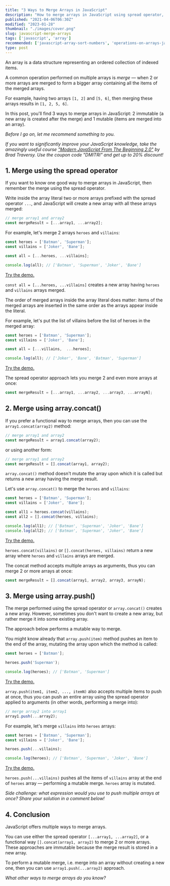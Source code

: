 ```yaml
---
title: "3 Ways to Merge Arrays in JavaScript"
description: "How to merge arrays in JavaScript using spread operator, array.concat(), and array.push()."
published: "2021-04-06T06:30Z"
modified: "2023-01-28"
thumbnail: "./images/cover.png"
slug: javascript-merge-arrays
tags: ['javascript', 'array']
recommended: ['javascript-array-sort-numbers', 'operations-on-arrays-javascript']
type: post
---
```


An array is a data structure representing an ordered collection of indexed items.  

A common operation performed on multiple arrays is *merge* &mdash; when 2 or more arrays are merged to form a bigger array containing all the items of the merged arrays.  

For example, having two arrays `[1, 2]` and `[5, 6]`, then merging these arrays results in `[1, 2, 5, 6]`.  

In this post, you'll find 3 ways to merge arrays in JavaScript: 2 immutable (a new array is created after the merge) and 1 mutable (items are merged into an array).  

*Before I go on, let me recommend something to you.* 

*If you want to significantly improve your JavaScript knowledge, take the  amazingly useful course ["Modern JavaScript From The Beginning 2.0"](https://www.traversymedia.com/a/2147528886/FqXWyazh) by Brad Traversy. Use the coupon code "DMITRI" and get up to 20% discount!*

<TableOfContents />

## 1. Merge using the spread operator

If you want to know one good way to merge arrays in JavaScript, then remember the merge using the spread operator.  

Write inside the array literal two or more arrays prefixed with the spread operator `...`, and JavaScript will create a new array with all these arrays merged:

```javascript
// merge array1 and array2
const mergeResult = [...array1, ...array2];
```

For example, let's merge 2 arrays `heroes` and `villains`:

```javascript
const heroes = ['Batman', 'Superman'];
const villains = ['Joker', 'Bane'];

const all = [...heroes, ...villains];

console.log(all); // ['Batman', 'Superman', 'Joker', 'Bane']
```

[Try the demo.](https://jsfiddle.net/dmitri_pavlutin/7ktcmnvs/)

`const all = [...heroes, ...villains]` creates a new array having `heroes` and `villains` arrays merged.  

The order of merged arrays inside the array literal does matter: items of the merged arrays are inserted in the same order as the arrays appear inside the literal. 

For example, let's put the list of villains before the list of heroes in the merged array:

```javascript
const heroes = ['Batman', 'Superman'];
const villains = ['Joker', 'Bane'];

const all = [...villains,  ...heroes];

console.log(all); // ['Joker', 'Bane', 'Batman', 'Superman']
```
[Try the demo.](https://jsfiddle.net/dmitri_pavlutin/esqxrctg/)

The spread operator approach lets you merge 2 and even more arrays at once: 

```javascript
const mergeResult = [...array1, ...array2, ...array3, ...arrayN];
```

## 2. Merge using array.concat()

If you prefer a functional way to merge arrays, then you can use the `array1.concat(array2)` method:

```javascript
// merge array1 and array2
const mergeResult = array1.concat(array2);
```

or using another form:

```javascript
// merge array1 and array2
const mergeResult = [].concat(array1, array2);
```

`array.concat()` method doesn't mutate the array upon which it is called but returns a new array having the merge result.    

Let's use `array.concat()` to merge the `heroes` and `villains`:

```javascript
const heroes = ['Batman', 'Superman'];
const villains = ['Joker', 'Bane'];

const all1 = heroes.concat(villains);
const all2 = [].concat(heroes, villains);

console.log(all1); // ['Batman', 'Superman', 'Joker', 'Bane']
console.log(all2); // ['Batman', 'Superman', 'Joker', 'Bane']
```

[Try the demo.](https://jsfiddle.net/dmitri_pavlutin/swkpyqug/)

`heroes.concat(villains)` or `[].concat(heroes, villains)` return a new array where `heroes` and `villains` arrays are merged.  

The concat method accepts multiple arrays as arguments, thus you can merge 2 or more arrays at once:

```javascript
const mergeResult = [].concat(array1, array2, array3, arrayN);
```

## 3. Merge using array.push()

The merge performed using the spread operator or `array.concat()` creates a new array. However, sometimes you don't want to create a new array, but rather merge it into some existing array.  

The approach below performs a mutable way to merge.

You might know already that `array.push(item)` method pushes an item to the end of the array, mutating the array upon which the method is called:  

```javascript
const heroes = ['Batman'];

heroes.push('Superman');

console.log(heroes); // ['Batman', 'Superman']
```
[Try the demo.](https://jsfiddle.net/dmitri_pavlutin/w837cxfd/)

`array.push(item1, item2, ..., itemN)` also accepts multiple items to push at once, thus you can push an entire array using the spread operator applied to arguments (in other words, performing a merge into):

```javascript
// merge array2 into array1
array1.push(...array2);
```

For example, let's merge `villains` into `heroes` arrays:

```javascript
const heroes = ['Batman', 'Superman'];
const villains = ['Joker', 'Bane'];

heroes.push(...villains);

console.log(heroes); // ['Batman', 'Superman', 'Joker', 'Bane']
```
[Try the demo.](https://jsfiddle.net/dmitri_pavlutin/94nuokzs/)

`heroes.push(...villains)` pushes all the items of `villains` array at the end of `heroes` array &mdash; performing a mutable merge. `heroes` array is mutated.  

*Side challenge: what expression would you use to push multiple arrays at once? Share your solution in a comment below!*

## 4. Conclusion

JavaScript offers multiple ways to merge arrays.  

You can use either the spread operator `[...array1, ...array2]`, or a functional way `[].concat(array1, array2)` to merge 2 or more arrays. These approaches are immutable because the merge result is stored in a new array.  

To perform a mutable merge, i.e. merge into an array without creating a new one, then you can use `array1.push(...array2)` approach.  

*What other ways to merge arrays do you know?*
